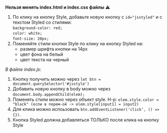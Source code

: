 **Нельзя менять index.html и index.css файлы** :warning: 

1) По клику на кнопку Style, добавьте новую кнопку с `id="jsstyled"` и с текстом Styled со стилями:  
   `background-color: red;`  
   `color: white;`  
   `font-size: 20px;`  
2) Поменяйте стили кнопки Style по клику на кнопку Styled на:
   - размер шрифта кнопки на 14px
   - цвет фона на белый
   - цвет текста на черный

    
*В файле index.js*: 
1) Кнопку получить можно через ```let btn = document.querySelector('#jsstyle')```
2) Добавить новую кнопку в body можно через `document.body.appendChild(elem);`
3) Поменять стили можно через объект style. Н-р: ```elem.style.color = "black" (если в перем-ой -> elem.style[input1] = input2)```
4) Для клика можно испоьзовать ```btn.addEventListener('click', () => {})```.
5) Кнопка Styled должна добавляться ТОЛЬКО после клика на кнопку Style
